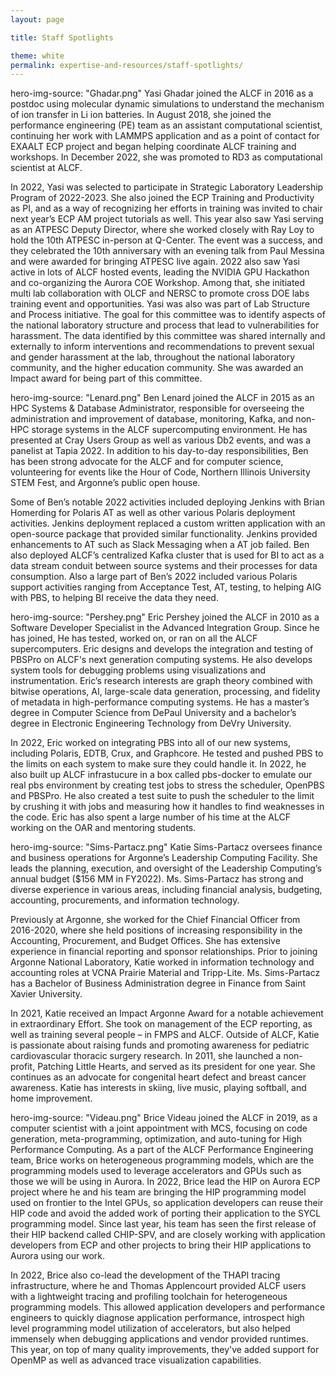 ```yaml
---
layout: page

title: Staff Spotlights

theme: white
permalink: expertise-and-resources/staff-spotlights/
---
```


hero-img-source: "Ghadar.png" 
Yasi Ghadar joined the ALCF in 2016 as a postdoc using molecular dynamic simulations to understand the mechanism of ion transfer in Li ion batteries. In August 2018, she joined the performance engineering (PE) team as an assistant computational scientist, continuing her work with LAMMPS application and as a point of contact for EXAALT ECP project and began helping coordinate ALCF training and workshops. In December 2022, she was promoted to RD3 as computational scientist at ALCF. 

In 2022, Yasi was selected to participate in Strategic Laboratory Leadership Program of 2022-2023. She also joined the ECP Training and Productivity as PI, and as a way of recognizing her efforts in training was invited to chair next year’s ECP AM project tutorials as well. This year also saw Yasi serving as an ATPESC Deputy Director, where she worked closely with Ray Loy to hold the 10th ATPESC in-person at Q-Center. The event was a success, and they celebrated the 10th anniversary with an evening talk from Paul Messina and were awarded for bringing ATPESC live again. 2022 also saw Yasi active in lots of ALCF hosted events, leading the NVIDIA GPU Hackathon and co-organizing the Aurora COE Workshop. Among that, she initiated multi lab collaboration with OLCF and NERSC to promote cross DOE labs training event and opportunities. Yasi was also was part of Lab Structure and Process initiative. The goal for this committee was to identify aspects of the national laboratory structure and process that lead to vulnerabilities for harassment. The data identified by this committee was shared internally and externally to inform interventions and recommendations to prevent sexual and gender harassment at the lab, throughout the national laboratory community, and the higher education community. She was awarded an Impact award for being part of this committee.

hero-img-source: "Lenard.png"
Ben Lenard joined the ALCF in 2015 as an HPC Systems & Database Administrator, responsible for overseeing the administration and improvement of database, monitoring, Kafka, and non-HPC storage systems in the ALCF supercomputing environment. He has presented at Cray Users Group as well as various Db2 events, and was a panelist at Tapia 2022. In addition to his day-to-day responsibilities, Ben has been strong advocate for the ALCF and for computer science, volunteering for events like the Hour of Code, Northern Illinois University STEM Fest, and Argonne’s public open house. 

Some of Ben’s notable 2022 activities included deploying Jenkins with Brian Homerding for Polaris AT as well as other various Polaris deployment activities. Jenkins deployment replaced a custom written application with an open-source package that provided similar functionality. Jenkins provided enhancements to AT such as Slack Messaging when a AT job failed. Ben also deployed ALCF’s centralized Kafka cluster that is used for BI to act as a data stream conduit between source systems and their processes for data consumption. Also a large part of Ben’s 2022 included various Polaris support activities ranging from Acceptance Test, AT, testing, to helping AIG with PBS, to helping BI receive the data they need.  

hero-img-source: "Pershey.png"
Eric Pershey joined the ALCF in 2010 as a Software Developer Specialist in the Advanced Integration Group.  Since he has joined, He has tested, worked on, or ran on all the ALCF supercomputers. Eric designs and develops the integration and testing of PBSPro on ALCF's next generation computing systems.  He also develops system tools for debugging problems using visualizations and instrumentation.  Eric’s research interests are graph theory combined with bitwise operations, AI, large-scale data generation, processing, and fidelity of metadata in high-performance computing systems.  He has a master’s degree in Computer Science from DePaul University and a bachelor’s degree in Electronic Engineering Technology from DeVry University.

In 2022, Eric worked on integrating PBS into all of our new systems, including Polaris, EDTB, Crux, and Graphcore. He tested and pushed PBS to the limits on each system to make sure they could handle it. In 2022, he also built up ALCF infrastucure in a box called pbs-docker to emulate our real pbs environment by creating test jobs to stress the scheduler, OpenPBS and PBSPro. He also created a test suite to push the scheduler to the limit by crushing it with jobs and measuring how it handles to find weaknesses in the code. Eric has also spent a large number of his time at the ALCF working on the OAR and mentoring students. 

hero-img-source: "Sims-Partacz.png"
Katie Sims-Partacz oversees finance and business operations for Argonne’s Leadership Computing Facility. She leads the planning, execution, and oversight of the Leadership Computing’s annual budget ($156 MM in FY2022). Ms. Sims-Partacz has strong and diverse experience in various areas, including financial analysis, budgeting, accounting, procurements, and information technology.

Previously at Argonne, she worked for the Chief Financial Officer from 2016-2020, where she held positions of increasing responsibility in the Accounting, Procurement, and Budget Offices.  She has extensive experience in financial reporting and sponsor relationships. Prior to joining Argonne National Laboratory, Katie worked in information technology and accounting roles at VCNA Prairie Material and Tripp-Lite. Ms. Sims-Partacz has a Bachelor of Business Administration degree in Finance from Saint Xavier University.

In 2021, Katie received an Impact Argonne Award for a notable achievement in extraordinary Effort. She took on management of the ECP reporting, as well as training several people – in FMPS and ALCF. Outside of ALCF, Katie is passionate about raising funds and promoting awareness for pediatric cardiovascular thoracic surgery research. In 2011, she launched a non-profit, Patching Little Hearts, and served as its president for one year. She continues as an advocate for congenital heart defect and breast cancer awareness. Katie has interests in skiing, live music, playing softball, and home improvement.

hero-img-source: "Videau.png"
Brice Videau joined the ALCF in 2019, as a computer scientist with a joint appointment with MCS, focusing on code generation, meta-programming, optimization, and auto-tuning for High Performance Computing. As a part of the ALCF Performance Engineering team, Brice works on heterogeneous programming models, which are the programming models used to leverage accelerators and GPUs such as those we will be using in Aurora. In 2022, Brice lead the HIP on Aurora ECP project where he and his team are bringing the HIP programming model used on frontier to the Intel GPUs, so application developers can reuse their HIP code and avoid the added work of porting their application to the SYCL programming model. Since last year, his team has seen the first release of their HIP backend called CHIP-SPV, and are closely working with application developers from ECP and other projects to bring their HIP applications to Aurora using our work.

In 2022, Brice also co-lead the development of the THAPI tracing infrastructure, where he and Thomas Applencourt provided ALCF users with a lightweight tracing and profiling toolchain for heterogeneous programming models. This allowed application developers and performance engineers to quickly diagnose application performance, introspect high level programming model utilization of accelerators, but also helped immensely when debugging applications and vendor provided runtimes. This year, on top of many quality improvements, they've added support for OpenMP as well as advanced trace visualization capabilities.



